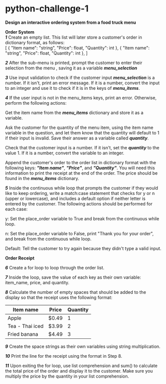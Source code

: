 # python-challenge-1

**Design an interactive ordering system from a food truck menu**  

**Order System**  
***1*** Create an empty list. This list will later store a customer's order in dictionary format, as follows:  
[
  {
    "Item name": "string",
    "Price": float,
    "Quantity": int
  },
  {
    "Item name": "string",
    "Price": float,
    "Quantity": int
  },
]

***2*** After the sub-menu is printed, prompt the customer to enter their selection from the menu , saving it as a variable ***menu_selection***  

***3*** Use input validation to check if the customer input ***menu_selection*** is a number. If it isn't, print an error message. If it is a number, convert the input to an integer and use it to check if it is in the keys of ***menu_items***.  

***4*** If the user input is not in the menu_items keys, print an error. Otherwise, perform the following actions:

Get the item name from the ***menu_items*** dictionary and store it as a variable.

Ask the customer for the quantity of the menu item, using the item name variable in the question, and let them know that the quantity will default to 1 if their input is invalid. Save their answer as a variable called ***quantity***.

Check that the customer input is a number. If it isn't, set the ***quantity*** to the value 1. If it is a number, convert the variable to an integer.

Append the customer's order to the order list in dictionary format with the following keys: ***"Item name"***, ***"Price"***, and ***"Quantity"***. You will need this information to print the receipt at the end of the order. The price should be found in the ***menu_items*** dictionary.  

***5*** Inside the continuous while loop that prompts the customer if they would like to keep ordering, write a match:case statement that checks for y or n (upper or lowercase), and includes a default option if neither letter is entered by the customer. The following actions should be performed for each case:

y: Set the place_order variable to True and break from the continuous while loop.  

n: Set the place_order variable to False, print "Thank you for your order", and break from the continuous while loop.  

Default: Tell the customer to try again because they didn't type a valid input.  

**Order Receipt**

***6*** Create a for loop to loop through the order list.  

***7*** Inside the loop, save the value of each key as their own variable: item_name, price, and quantity.

***8*** Calculate the number of empty spaces that should be added to the display so that the receipt uses the following format:  

Item name                 | Price  | Quantity
--------------------------|--------|----------
Apple                     | $0.49  | 1
Tea - Thai iced           | $3.99  | 2
Fried banana              | $4.49  | 3  

***9*** Create the space strings as their own variables using string multiplication.  

***10*** Print the line for the receipt using the format in Step 8.  

***11*** Upon exiting the for loop, use list comprehension and sum() to calculate the total price of the order and display it to the customer. Make sure you multiply the price by the quantity in your list comprehension.